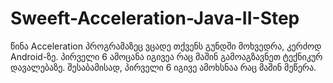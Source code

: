 # Sweeft-Acceleration-Java-II-Step

წინა Acceleration პროგრამაზეც ვცადე თქვენს გუნდში მოხვედრა, კერძოდ Android-ზე. პირველი 6 ამოცანა იგივეა
რაც მაშინ გამოაგზავნეთ ტექნიკურ დავალებაზე. შესაბამისად, პირველი 6 იგივე ამოხსნაა რაც მაშინ მეწერა.

